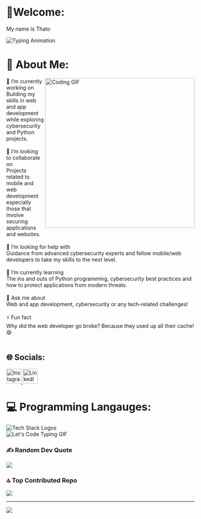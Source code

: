 
# 🎉Welcome:
My name is Thato <p align="left">
  <img src="https://readme-typing-svg.demolab.com?font=Fira+Code&size=30&duration=3000&pause=1000&color=22F729&width=435&lines=Heyy+%F0%9F%91%8B;Code+Securely+%F0%9F%94%92;Hack+The+Planet+%F0%9F%92%BB" alt="Typing Animation">
</p>


# 💫 About Me:
<img align="right" src="https://media.giphy.com/media/L1R1tvI9svkIWwpVYr/giphy.gif" width="400" alt="Coding GIF">

🔭 I’m currently working on<br>Building my skills in web and app development while exploring cybersecurity and Python projects.<br><br>👯 I’m looking to collaborate on<br>Projects related to mobile and web development especially those that involve securing applications and websites.<br><br>🤝 I’m looking for help with <br>Guidance from advanced cybersecurity experts and fellow mobile/web developers to take my skills to the next level.<br><br>🌱 I’m currently learning<br>The ins and outs of Python programming, cybersecurity best practices and how to protect applications from modern threats.<br><br>💬 Ask me about <br>Web and app development, cybersecurity or any tech-related challenges!<br><br>⚡ Fun fact  <br>Why did the web developer go broke? Because they used up all their cache! 😄<br><br>

## 🌐 Socials:
<div align="left">

  <a href="https://www.instagram.com/tjkiller_rsa/" target="_blank">
    <img src="https://img.icons8.com/color/48/000000/instagram-new--v1.png" width="40" alt="Instagram Logo" /> 
  </a>

  <a href="https://www.linkedin.com/in/thato-motsepe-7a61232b8" target="_blank">
    <img src="https://img.icons8.com/color/48/000000/linkedin.png" width="40" alt="LinkedIn Logo" /> 
  </a>

</div>

# 💻 Programming Langauges:
<div align="left">
<img src="https://skillicons.dev/icons?i=cs,kotlin,java,python,azure,dotnet,angular,mongodb,firebase,mssql" alt="Tech Stack Logos" />
</div>
<div align="left">
  <img src="https://readme-typing-svg.herokuapp.com/?lines=Let's%20Code!;Keep%20Coding!;Build%20Secure%20Apps!&center=true&width=500&height=50&color=00FF00&vCenter=true&size=30" alt="Let's Code Typing GIF">
</div>

### ✍️ Random Dev Quote
![](https://quotes-github-readme.vercel.app/api?type=horizontal&theme=radical)

### 🔝 Top Contributed Repo
![](https://github-contributor-stats.vercel.app/api?username=TJkiller&limit=5&theme=dark&combine_all_yearly_contributions=true)

---
[![](https://visitcount.itsvg.in/api?id=TJkiller&icon=0&color=0)](https://visitcount.itsvg.in)
